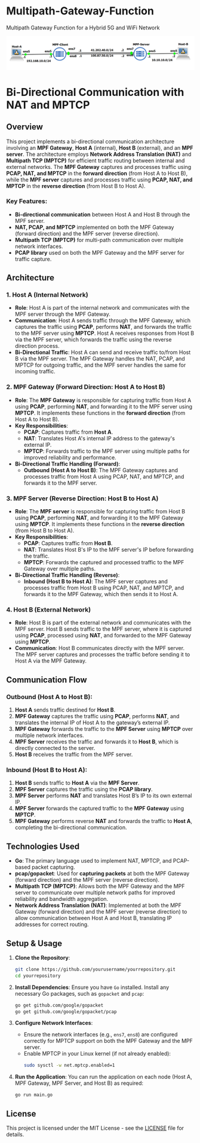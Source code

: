 # Multipath-Gateway-Function
Multipath Gateway Function for a Hybrid 5G and WiFi Network

![Architecture Overview](./GNS-Setup.png)


# Bi-Directional Communication with NAT and MPTCP

## Overview
This project implements a bi-directional communication architecture involving an **MPF Gateway**, **Host A** (internal), **Host B** (external), and an **MPF server**. The architecture employs **Network Address Translation (NAT)** and **Multipath TCP (MPTCP)** for efficient traffic routing between internal and external networks. The **MPF Gateway** captures and processes traffic using **PCAP, NAT, and MPTCP** in the **forward direction** (from Host A to Host B), while the **MPF server** captures and processes traffic using **PCAP, NAT, and MPTCP** in the **reverse direction** (from Host B to Host A).

### Key Features:
- **Bi-directional communication** between Host A and Host B through the MPF server.
- **NAT, PCAP, and MPTCP** implemented on both the MPF Gateway (forward direction) and the MPF server (reverse direction).
- **Multipath TCP (MPTCP)** for multi-path communication over multiple network interfaces.
- **PCAP library** used on both the MPF Gateway and the MPF server for traffic capture.

## Architecture

### 1. Host A (Internal Network)
- **Role**: Host A is part of the internal network and communicates with the MPF server through the MPF Gateway.
- **Communication**: Host A sends traffic through the MPF Gateway, which captures the traffic using **PCAP**, performs **NAT**, and forwards the traffic to the MPF server using **MPTCP**. Host A receives responses from Host B via the MPF server, which forwards the traffic using the reverse direction process.
- **Bi-Directional Traffic**: Host A can send and receive traffic to/from Host B via the MPF server. The MPF Gateway handles the NAT, PCAP, and MPTCP for outgoing traffic, and the MPF server handles the same for incoming traffic.

### 2. MPF Gateway (Forward Direction: Host A to Host B)
- **Role**: The **MPF Gateway** is responsible for capturing traffic from Host A using **PCAP**, performing **NAT**, and forwarding it to the MPF server using **MPTCP**. It implements these functions in the **forward direction** (from Host A to Host B).
- **Key Responsibilities**:
  - **PCAP**: Captures traffic from **Host A**.
  - **NAT**: Translates Host A's internal IP address to the gateway's external IP.
  - **MPTCP**: Forwards traffic to the MPF server using multiple paths for improved reliability and performance.
- **Bi-Directional Traffic Handling (Forward)**:
  - **Outbound (Host A to Host B)**: The MPF Gateway captures and processes traffic from Host A using PCAP, NAT, and MPTCP, and forwards it to the MPF server.

### 3. MPF Server (Reverse Direction: Host B to Host A)
- **Role**: The **MPF server** is responsible for capturing traffic from Host B using **PCAP**, performing **NAT**, and forwarding it to the MPF Gateway using **MPTCP**. It implements these functions in the **reverse direction** (from Host B to Host A).
- **Key Responsibilities**:
  - **PCAP**: Captures traffic from **Host B**.
  - **NAT**: Translates Host B's IP to the MPF server's IP before forwarding the traffic.
  - **MPTCP**: Forwards the captured and processed traffic to the MPF Gateway over multiple paths.
- **Bi-Directional Traffic Handling (Reverse)**:
  - **Inbound (Host B to Host A)**: The MPF server captures and processes traffic from Host B using PCAP, NAT, and MPTCP, and forwards it to the MPF Gateway, which then sends it to Host A.

### 4. Host B (External Network)
- **Role**: Host B is part of the external network and communicates with the MPF server. Host B sends traffic to the MPF server, where it is captured using **PCAP**, processed using **NAT**, and forwarded to the MPF Gateway using **MPTCP**.
- **Communication**: Host B communicates directly with the MPF server. The MPF server captures and processes the traffic before sending it to Host A via the MPF Gateway.

## Communication Flow

### Outbound (Host A to Host B):
1. **Host A** sends traffic destined for **Host B**.
2. **MPF Gateway** captures the traffic using **PCAP**, performs **NAT**, and translates the internal IP of Host A to the gateway’s external IP.
3. **MPF Gateway** forwards the traffic to the **MPF Server** using **MPTCP** over multiple network interfaces.
4. **MPF Server** receives the traffic and forwards it to **Host B**, which is directly connected to the server.
5. **Host B** receives the traffic from the MPF server.

### Inbound (Host B to Host A):
1. **Host B** sends traffic to **Host A** via the **MPF Server**.
2. **MPF Server** captures the traffic using the **PCAP library**.
3. **MPF Server** performs **NAT** and translates Host B’s IP to its own external IP.
4. **MPF Server** forwards the captured traffic to the **MPF Gateway** using **MPTCP**.
5. **MPF Gateway** performs reverse **NAT** and forwards the traffic to **Host A**, completing the bi-directional communication.

## Technologies Used
- **Go**: The primary language used to implement NAT, MPTCP, and PCAP-based packet capturing.
- **pcap/gopacket**: Used for **capturing packets** at both the MPF Gateway (forward direction) and the MPF server (reverse direction).
- **Multipath TCP (MPTCP)**: Allows both the MPF Gateway and the MPF server to communicate over multiple network paths for improved reliability and bandwidth aggregation.
- **Network Address Translation (NAT)**: Implemented at both the MPF Gateway (forward direction) and the MPF server (reverse direction) to allow communication between Host A and Host B, translating IP addresses for correct routing.

## Setup & Usage
1. **Clone the Repository**:
   ```bash
   git clone https://github.com/yourusername/yourrepository.git
   cd yourrepository
   ```

2. **Install Dependencies**:
   Ensure you have `Go` installed. Install any necessary Go packages, such as `gopacket` and `pcap`:
   ```bash
   go get github.com/google/gopacket
   go get github.com/google/gopacket/pcap
   ```

3. **Configure Network Interfaces**:
   - Ensure the network interfaces (e.g., `ens7`, `ens8`) are configured correctly for MPTCP support on both the MPF Gateway and the MPF server.
   - Enable MPTCP in your Linux kernel (if not already enabled):
     ```bash
     sudo sysctl -w net.mptcp.enabled=1
     ```

4. **Run the Application**:
   You can run the application on each node (Host A, MPF Gateway, MPF Server, and Host B) as required:
   ```bash
   go run main.go
   ```

## License
This project is licensed under the MIT License - see the [LICENSE](LICENSE) file for details.





